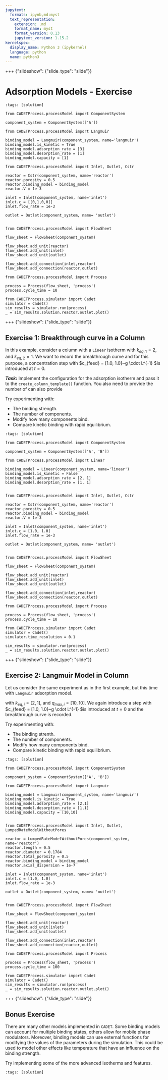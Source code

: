 ```yaml
---
jupytext:
  formats: ipynb,md:myst
  text_representation:
    extension: .md
    format_name: myst
    format_version: 0.13
    jupytext_version: 1.15.2
kernelspec:
  display_name: Python 3 (ipykernel)
  language: python
  name: python3
---
```


+++ {"slideshow": {"slide_type": "slide"}}
# Adsorption Models - Exercise


```{code-cell} ipython3
:tags: [solution]

from CADETProcess.processModel import ComponentSystem

component_system = ComponentSystem(['A'])

from CADETProcess.processModel import Langmuir

binding_model = Langmuir(component_system, name='langmuir')
binding_model.is_kinetic = True
binding_model.adsorption_rate = [3]
binding_model.desorption_rate = [1]
binding_model.capacity = [1]

from CADETProcess.processModel import Inlet, Outlet, Cstr

reactor = Cstr(component_system, name='reactor')
reactor.porosity = 0.5
reactor.binding_model = binding_model
reactor.V = 1e-3

inlet = Inlet(component_system, name='inlet')
inlet.c = [[0,1,0,0]]
inlet.flow_rate = 1e-3

outlet = Outlet(component_system, name= 'outlet')


from CADETProcess.processModel import FlowSheet

flow_sheet = FlowSheet(component_system)

flow_sheet.add_unit(reactor)
flow_sheet.add_unit(inlet)
flow_sheet.add_unit(outlet)

flow_sheet.add_connection(inlet,reactor)
flow_sheet.add_connection(reactor,outlet)

from CADETProcess.processModel import Process

process = Process(flow_sheet, 'process')
process.cycle_time = 10

from CADETProcess.simulator import Cadet
simulator = Cadet()
sim_results = simulator.run(process)
_ = sim_results.solution.reactor.outlet.plot()

```

+++ {"slideshow": {"slide_type": "slide"}}

## Exercise 1: Breakthrough curve in a Column

In this example, consider a column with a `Linear` isotherm with $k_{eq, 1} = 2$, and $k_{eq, 2} = 1$.
We want to record the breakthrough curve and for this purpose, a concentration step with $c_{feed} = [1.0, 1.0]~g \cdot L^{-1} $is introduced at $t = 0$.

***Task:*** Implement the configuration for the adsorption isotherm and pass it to the `create_column_template()` function. You also need to provide the number of can also provide

Try experimenting with:
- The binding strength.
- The number of components.
- Modify how many components bind.
- Compare kinetic binding with rapid equilibrium.


```{code-cell} ipython3
:tags: [solution]

from CADETProcess.processModel import ComponentSystem

component_system = ComponentSystem(['A', 'B'])

from CADETProcess.processModel import Linear

binding_model = Linear(component_system, name='linear')
binding_model.is_kinetic = False
binding_model.adsorption_rate = [2, 1]
binding_model.desorption_rate = [1, 1]


from CADETProcess.processModel import Inlet, Outlet, Cstr

reactor = Cstr(component_system, name='reactor')
reactor.porosity = 0.5
reactor.binding_model = binding_model
reactor.V = 1e-3

inlet = Inlet(component_system, name='inlet')
inlet.c = [1.0, 1.0]
inlet.flow_rate = 1e-3

outlet = Outlet(component_system, name= 'outlet')


from CADETProcess.processModel import FlowSheet

flow_sheet = FlowSheet(component_system)

flow_sheet.add_unit(reactor)
flow_sheet.add_unit(inlet)
flow_sheet.add_unit(outlet)

flow_sheet.add_connection(inlet,reactor)
flow_sheet.add_connection(reactor,outlet)

from CADETProcess.processModel import Process

process = Process(flow_sheet, 'process')
process.cycle_time = 10

from CADETProcess.simulator import Cadet
simulator = Cadet()
simulator.time_resolution = 0.1

sim_results = simulator.run(process)
_ = sim_results.solution.reactor.outlet.plot()
```

+++ {"slideshow": {"slide_type": "slide"}}
## Exercise 2: Langmuir Model in Column

Let us consider the same experiment as in the first example, but this time with `Langmuir` adsorption model.

with $k_{eq, i} = [2, 1]$, and $q_{max, i} = [10, 10]$.
We again introduce a step with $c_{feed} = [1.0, 1.0]~g \cdot L^{-1} $is introduced at $t = 0$ and the breakthrough curve is recorded.

Try experimenting with:
- The binding strenth.
- The number of components.
- Modify how many components bind.
- Compare kinetic binding with rapid equilibrium.


```{code-cell} ipython3
:tags: [solution]

from CADETProcess.processModel import ComponentSystem

component_system = ComponentSystem(['A', 'B'])

from CADETProcess.processModel import Langmuir

binding_model = Langmuir(component_system, name='langmuir')
binding_model.is_kinetic = True
binding_model.adsorption_rate = [2,1]
binding_model.desorption_rate = [1,1]
binding_model.capacity = [10,10]


from CADETProcess.processModel import Inlet, Outlet, LumpedRateModelWithoutPores

reactor = LumpedRateModelWithoutPores(component_system, name='reactor')
reactor.length = 0.5
reactor.diameter = 0.1784
reactor.total_porosity = 0.5
reactor.binding_model = binding_model
reactor.axial_dispersion = 1e-7

inlet = Inlet(component_system, name='inlet')
inlet.c = [1.0, 1.0]
inlet.flow_rate = 1e-3

outlet = Outlet(component_system, name= 'outlet')


from CADETProcess.processModel import FlowSheet

flow_sheet = FlowSheet(component_system)

flow_sheet.add_unit(reactor)
flow_sheet.add_unit(inlet)
flow_sheet.add_unit(outlet)

flow_sheet.add_connection(inlet,reactor)
flow_sheet.add_connection(reactor,outlet)

from CADETProcess.processModel import Process

process = Process(flow_sheet, 'process')
process.cycle_time = 100

from CADETProcess.simulator import Cadet
simulator = Cadet()
sim_results = simulator.run(process)
_ = sim_results.solution.reactor.outlet.plot()

```

+++ {"slideshow": {"slide_type": "slide"}}
## Bonus Exercise

There are many other models implemented in `CADET`.
Some binding models can account for multiple binding states, others allow for mobile phase modulators.
Moreover, binding models can use external functions for modifying the values of the parameters during the simulation.
This could be used to model other effects like temperature that have an influence on the binding strength.

Try implementing some of the more advanced isotherms and features.


```{code-cell} ipython3
:tags: [solution]


```
